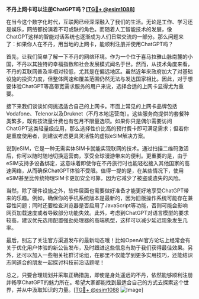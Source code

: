 **不丹上网卡可以注册ChatGPT吗？[[TG💪+ @esim1088](https://t.me/s/esim1088)]**

在当今这个数字化时代，互联网已经深深融入了我们的生活。无论是工作、学习还是娱乐，网络都扮演着不可或缺的角色。而随着人工智能技术的发展，像ChatGPT这样的智能对话系统也逐渐成为人们日常交流的一部分。那么问题来了：如果你人在不丹，用当地的上网卡，能顺利注册并使用ChatGPT吗？

首先，让我们简单了解一下不丹的网络环境。作为一个位于喜马拉雅山脉南麓的小国，不丹以其独特的幸福指数和社会发展模式闻名于世。然而，从技术角度来看，不丹的互联网普及率相对较低，尤其是在偏远地区。虽然近年来政府加大了对基础设施的投资力度，但整体网速和覆盖范围仍然无法与发达国家相比。因此，对于想要体验ChatGPT等高带宽需求服务的用户来说，选择合适的上网卡显得尤为重要。

接下来我们谈谈如何挑选适合自己的上网卡。市面上常见的上网卡品牌包括Vodafone、Telenor以及Druknet（不丹本地运营商）。这些服务商提供的套餐种类繁多，既有按流量计费也有包月不限量选项。如果你只是偶尔需要访问ChatGPT这类轻量级应用，那么选择性价比高的预付费卡即可满足需求；但若你是重度使用者，则建议考虑更具灵活性的虚拟eSIM解决方案。

说到eSIM，它是一种无需实体SIM卡就能实现联网的技术。通过扫描二维码激活后，你可以随时随地切换运营商，享受全球漫游带来的便利。更重要的是，由于eSIM支持多设备绑定，这意味着即使你在不丹旅行时也能轻松接入其他国家的高速网络，从而确保ChatGPT体验不受限。值得一提的是，在某些情况下，使用eSIM甚至比传统物理SIM卡更加安全可靠，因为它减少了被盗或遗失的风险。

当然，除了硬件设施之外，软件层面也需要做好准备才能更好地享受ChatGPT带来的乐趣。例如，确保你的手机系统版本是最新的，因为旧版操作系统可能存在兼容性问题；同时还要检查浏览器是否启用了JavaScript等功能，否则可能会影响网页加载速度或者导致部分功能失效。此外，考虑到ChatGPT对语言模型的要求较高，建议优先选用配置强劲处理器的高端机型，这样可以减少延迟现象发生几率。

最后，别忘了关注官方渠道发布的最新动态哦！比如OpenAI官方论坛上经常会有关于优化用户体验的新公告发布，及时跟进这些信息有助于我们获得最佳效果。另外，还可以加入一些相关社群讨论组，在那里不仅能学到更多实用技巧，还能结识志同道合的朋友一起探讨科技前沿话题呢！

总之，只要合理规划并采取正确措施，即使是身处遥远的不丹，依然能够顺利注册并畅享ChatGPT的魅力所在。希望大家都能找到最适合自己的方式去探索这个世界，并从中汲取知识的力量。[[TG💪+ @esim1088](https://t.me/s/esim1088) ![Image](https://i.postimg.cc/4NQfJmqS/Snipaste-2025-05-13-00-14-12.png)]